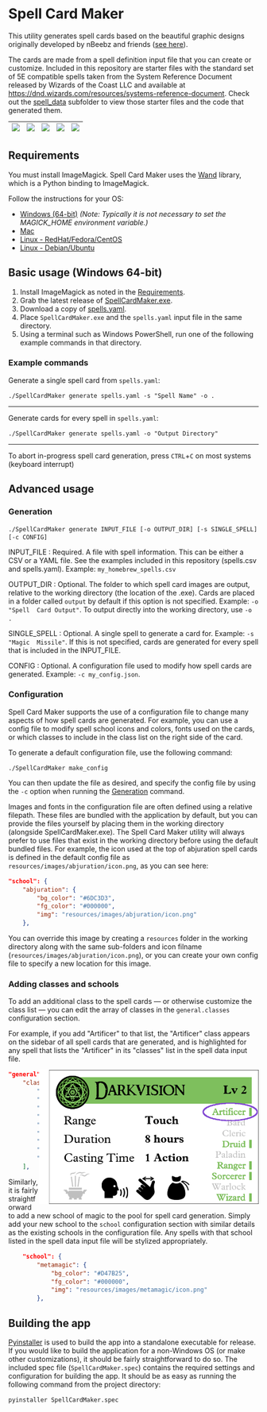 # Spell Card Maker

This utility generates spell cards based on the beautiful graphic designs
originally developed by nBeebz and friends ([see here][1]).

The cards are made from a spell definition input file that you can create or
customize. Included in this repository are starter files with the standard set
of 5E compatible spells taken from the System Reference Document released by
Wizards of the Coast LLC and available at
https://dnd.wizards.com/resources/systems-reference-document. Check out the
[spell_data](/spell_data) subfolder to view those starter files and the code
that generated them.

| ![][2] | ![][3] | ![][4] | ![][5] | ![][6] |
|--------|--------|--------|--------|--------|


## Requirements

You must install ImageMagick. Spell Card Maker uses the [Wand][7] library,
which is a Python binding to ImageMagick.

Follow the instructions for your OS:
* [Windows (64-bit)][8] *(Note: Typically it is not necessary to set the
  MAGICK_HOME environment variable.)*
* [Mac][9]
* [Linux - RedHat/Fedora/CentOS][10]
* [Linux - Debian/Ubuntu][11]


## Basic usage (Windows 64-bit)

1. Install ImageMagick as noted in the [Requirements](#requirements).
2. Grab the latest release of [SpellCardMaker.exe][12].
3. Download a copy of [spells.yaml](/spell_data/spells.yaml).
4. Place `SpellCardMaker.exe` and the `spells.yaml` input file in the same
directory.
5. Using a terminal such as Windows PowerShell, run one of the following
example commands in that directory.

### Example commands

Generate a single spell card from `spells.yaml`:
```commandline
./SpellCardMaker generate spells.yaml -s "Spell Name" -o .
```
------
Generate cards for every spell in `spells.yaml`:
```commandline
./SpellCardMaker generate spells.yaml -o "Output Directory"
```
------

To abort in-progress spell card generation, press `CTRL`+`C` on most systems
(keyboard interrupt) 


## Advanced usage

### Generation

```commandline
./SpellCardMaker generate INPUT_FILE [-o OUTPUT_DIR] [-s SINGLE_SPELL] [-c CONFIG]
```

INPUT_FILE
: Required. A file with spell information. This can be either a CSV or a YAML
file. See the examples included in this repository (spells.csv and spells.yaml).
Example: `my_homebrew_spells.csv`

OUTPUT_DIR
: Optional. The folder to which spell card images are output, relative to the 
working directory (the location of the .exe). Cards are placed in a folder
called `output` by default if this option is not specified. Example: `-o "Spell 
Card Output"`. To output directly into the working directory, use `-o .`

SINGLE_SPELL
: Optional. A single spell to generate a card for. Example: `-s "Magic 
Missile"`. If this is not specified, cards are generated for every spell that is
included in the INPUT_FILE.

CONFIG
: Optional. A configuration file used to modify how spell cards are generated.
Example: `-c my_config.json`.


### Configuration

Spell Card Maker supports the use of a configuration file to change many aspects
of how spell cards are generated. For example, you can use a config file to 
modify spell school icons and colors, fonts used on the cards, or which classes
to include in the class list on the right side of the card.

To generate a default configuration file, use the following command:

```commandline
./SpellCardMaker make_config
```

You can then update the file as desired, and specify the config file by using
the `-c` option when running the [Generation](#generation) command.

Images and fonts in the configuration file are often defined using a relative
filepath. These files are bundled with the application by default, but you can
provide the files yourself by placing them in the working directory (alongside
SpellCardMaker.exe). The Spell Card Maker utility will always prefer to use
files that exist in the working directory before using the default bundled
files. For example, the icon used at the top of abjuration spell cards is
defined in the default config file as `resources/images/abjuration/icon.png`, as
you can see here:

```json
"school": {
    "abjuration": {
        "bg_color": "#6DC3D3",
        "fg_color": "#000000",
        "img": "resources/images/abjuration/icon.png"
    },
```

You can override this image by creating a `resources` folder in the working
directory along with the same sub-folders and icon filname
(`resources/images/abjuration/icon.png`), or you can create your own config file
to specify a new location for this image.


### Adding classes and schools

To add an additional class to the spell cards — or otherwise customize the class
list — you can edit the array of classes in the `general.classes` configuration
section.

For example, if you add "Artificer" to that list, the "Artificer" class appears
on the sidebar of all spell cards that are generated, and is highlighted for any
spell that lists the "Artificer" in its "classes" list in the spell data input
file.

<img align="right" src="/docs/images/Adding%20the%20Artificer.png" width="442">

```json
"general": {
    "classes": [
        "Artificer",
        "Bard",
        "Cleric",
        "Druid",
        "Paladin",
        "Ranger",
        "Sorcerer",
        "Warlock",
        "Wizard"
    ],
```

Similarly, it is fairly straightforward to add a new school of magic to the pool
for spell card generation. Simply add your new school to the `school`
configuration section with similar details as the existing schools in the
configuration file. Any spells with that school listed in the spell data input
file will be stylized appropriately.

```json
    "school": {
        "metamagic": {
            "bg_color": "#D47B25",
            "fg_color": "#000000",
            "img": "resources/images/metamagic/icon.png"
        },
```


## Building the app

[Pyinstaller][13] is used to build the app into a standalone executable for
release. If you would like to build the application for a non-Windows OS (or
make other customizations), it should be fairly straightforward to do so. The
included spec file (`SpellCardMaker.spec`) contains the required settings and
configuration for building the app. It should be as easy as running the
following command from the project directory:

```commandline
pyinstaller SpellCardMaker.spec
```


[1]: https://www.reddit.com/r/DnD/comments/6fga8k/
[2]: /docs/images/Magic%20Missile.png
[3]: /docs/images/Misty%20Step.png
[4]: /docs/images/Locate%20Creature.png
[5]: /docs/images/Water%20Walk.png
[6]: /docs/images/Resurrection.png
[7]: https://docs.wand-py.org/en/0.6.13/
[8]: https://docs.wand-py.org/en/latest/guide/install.html#install-imagemagick-windows
[9]: https://docs.wand-py.org/en/latest/guide/install.html#install-imagemagick-mac
[10]: https://docs.wand-py.org/en/latest/guide/install.html#install-imagemagick-redhat
[11]: https://docs.wand-py.org/en/latest/guide/install.html#install-imagemagick-debian
[12]: https://github.com/egocarib/Spell-Card-Maker/releases
[13]: https://pyinstaller.org/en/v6.11.1/
